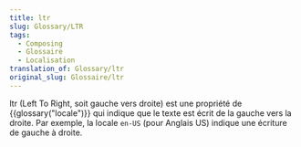 ```yaml
---
title: ltr
slug: Glossary/LTR
tags:
  - Composing
  - Glossaire
  - Localisation
translation_of: Glossary/ltr
original_slug: Glossaire/ltr
---
```


ltr (Left To Right, soit gauche vers droite) est une propriété de {{glossary("locale")}} qui indique que le texte est écrit de la gauche vers la droite. Par exemple, la locale `en-US` (pour Anglais US) indique une écriture de gauche à droite.
